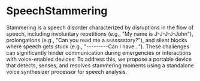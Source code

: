 # SpeechStammering
Stammering is a speech disorder characterized by disruptions in the flow of speech, 
including involuntary repetitions (e.g., "My name is J-J-J-J-John"), prolongations 
(e.g., "Can you read me a ssssssstory?"), and silent blocks where speech gets stuck 
(e.g., "---------Can I have…"). These challenges can significantly hinder 
communication during emergencies or interactions with voice-enabled devices. To 
address this, we propose a portable device that detects, senses, and resolves 
stammering moments using a standalone voice synthesizer processor for speech 
analysis.
